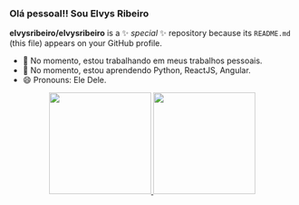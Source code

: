 ### Olá pessoal!! Sou Elvys Ribeiro
**elvysribeiro/elvysribeiro** is a ✨ _special_ ✨ repository because its `README.md` (this file) appears on your GitHub profile.


- 🔭 No momento, estou trabalhando em meus trabalhos pessoais.  
- 🌱 No momento, estou aprendendo Python, ReactJS, Angular.
- 😄 Pronouns: Ele Dele.


<div align = "center">
  <a href="https://github.com/elvysribeiro">
  <img height= "180em" src= "https://github-readme-stats.vercel.app/api?username=elvysribeiro&show_icons=true&theme=dark&include_all_commits=true&count_private=true" />
  <img height= "180em" src= "https://github-readme-stats.vercel.app/api/top-langs/?username=elvysribeiro&layout=compact&langs_count=7&theme=dark" />

</div>
